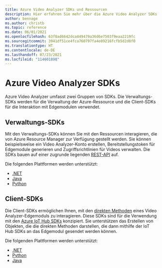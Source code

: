 ```yaml
---
title: Azure Video Analyzer SDKs und Ressourcen
description: Hier erfahren Sie mehr über die Azure Video Analyzer SDKs.
author: bennage
ms.author: christb
ms.topic: reference
ms.date: 06/01/2021
ms.openlocfilehash: 63f0ad6642dca449479a36d6e7503f9eaa2219fc
ms.sourcegitcommit: 3941df51ce4fca760797fa4e09216fcfb5d2d8f0
ms.translationtype: HT
ms.contentlocale: de-DE
ms.lasthandoff: 07/23/2021
ms.locfileid: "114601898"
---
```

# <a name="azure-video-analyzer-sdks"></a>Azure Video Analyzer SDKs

Azure Video Analyzer umfasst zwei Gruppen von SDKs. Die Verwaltungs-SDKs werden für die Verwaltung der Azure-Ressource und die Client-SDKs für die Interaktion mit Edgemodulen verwendet.

## <a name="management-sdks"></a>Verwaltungs-SDKs

Mit den Verwaltungs-SDKs können Sie mit den Ressourcen interagieren, die von Azure Resource Manager zur Verfügung gestellt werden. Sie können beispielsweise ein Video Analyzer-Konto erstellen, Bereitstellungstoken für Edgemodule generieren und Zugriffsrichtlinien für Videos verwalten. Die SDKs bauen auf einer zugrunde liegenden [REST-API](/rest/api/videoanalyzer/?branch=video) auf.

Die folgenden Plattformen werden unterstützt:

- [.NET](https://aka.ms/ava/sdk/mgt/net)
- [Java](https://aka.ms/ava/sdk/mgt/java)
- [Python](https://aka.ms/ava/sdk/mgt/python)

## <a name="client-sdks"></a>Client-SDKs

Die Client-SDKs ermöglichen Ihnen, mit den [direkten Methoden][docs-direct-methods] eines Video Analyzer-Edgemoduls zu interagieren. Diese SDKs sind für die Verwendung mit den [Azure IoT Hub SDKs][docs-iot-hub-sdks] konzipiert. Sie unterstützen das Erstellen von Objekten, die die direkten Methoden darstellen, die dann mithilfe der IoT Hub SDKs an das Edgemodul gesendet werden können.

Die folgenden Plattformen werden unterstützt:

- [.NET](https://aka.ms/ava/sdk/client/net)
- [Python](https://aka.ms/ava/sdk/client/python)
- [Java](https://aka.ms/ava/sdk/client/java)

<!-- links -->
[docs-direct-methods]: direct-methods.md
[docs-iot-hub-sdks]: ../../iot-hub/iot-hub-devguide-sdks.md

[REST API]: https://aka.ms/ava/api/rest
